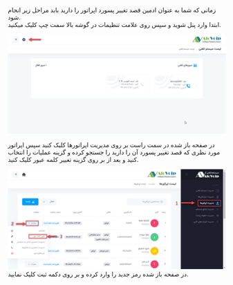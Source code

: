 زمانی که شما به عنوان ادمین قصد تغییر پسورد اپراتور را دارید باید مراحل زیر انجام شود.<br>
ابتدا وارد پنل شوید و سپس روی علامت تنظیمات در گوشه بالا سمت چپ کلیک میکنید.<br>

![صفحه اول پنل](./Images/setting-in-first-panel-view.jpg)

در صفحه باز شده در سمت راست بر روی مدیریت اپراتورها کلیک کنید سپس اپراتور مورد نظری که قصد تغییر پسورد آن را دارید را جستجو کرده و گزینه عملیات را انتخاب کنید و بعد از بر روی گزینه تغییر کلمه عبور کلیک کنید. 

![صفحه اول پنل](./Images/setting-operator-list.jpg)
در صفحه باز شده رمز جدید را وارد کرده و بر روی دکمه ثبت کلیک نمایید.